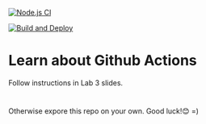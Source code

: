 [![Node.js CI](https://github.com/soderstrommalin/learn-cool-problems/actions/workflows/node.js-test.yml/badge.svg)](https://github.com/soderstrommalin/learn-cool-problems/actions/workflows/node.js-test.yml)

[![Build and Deploy](https://github.com/soderstrommalin/learn-cool-problems/actions/workflows/deploy.yml/badge.svg)](https://github.com/soderstrommalin/learn-cool-problems/actions/workflows/deploy.yml)
# Learn about Github Actions
Follow instructions in Lab 3 slides.

#
Otherwise expore this repo on your own. Good luck!😊
=)